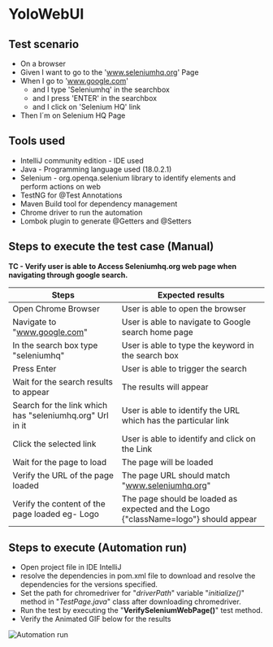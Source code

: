 # YoloWebUI
## Test scenario
- On a browser
- Given I want to go to the 'www.seleniumhq.org' Page
- When I go to 'www.google.com'
	- and I type 'Seleniumhq' in the searchbox
	- and I press 'ENTER' in the searchbox
	- and I click on 'Selenium HQ' link
- Then I´m on Selenium HQ Page

## Tools used
- IntelliJ community edition - IDE used
- Java - Programming language used (18.0.2.1)
- Selenium - org.openqa.selenium library to identify elements and perform actions on web
- TestNG for @Test Annotations
- Maven Build tool for dependency management
- Chrome driver to run the automation 
- Lombok plugin to generate @Getters and @Setters


## Steps to execute the test case (Manual)

**TC - Verify user is able to Access Seleniumhq.org web page when navigating through google search.**

| Steps | Expected results  |
| -------  | --- |
| Open Chrome Browser | User is able to open the browser |
| Navigate to "www.google.com" | User is able to navigate to Google search home page |
| In the search box type "seleniumhq" | User is able to type the keyword in the search box |
| Press Enter | User is able to trigger the search |
| Wait for the search results to appear | The results will appear |
| Search for the link which has "seleniumhq.org" Url in it | User is able to identify the URL which has the particular link |
| Click the selected link | User is able to identify and click on the Link |
| Wait for the page to load | The page will be loaded |
| Verify the URL of the page loaded | The page URL should match "www.seleniumhq.org" |
| Verify the content of the page loaded eg- Logo | The page should be loaded as expected and the Logo {"className=logo"} should appear  |

## Steps to execute (Automation run)
- Open project file in IDE IntelliJ
- resolve the dependencies in pom.xml file to download and resolve the dependencies for the versions specified.
- Set the path for chromedriver for "*driverPath*" variable "*initialize()*" method in "*TestPage.java*" class after downloading chromedriver.
- Run the test by executing the "**VerifySeleniumWebPage()**" test method.
- Verify the Animated GIF below for the results

![Automation run](https://user-images.githubusercontent.com/53547532/187036872-e9910202-569e-467e-ad35-ad4c507dfbd8.gif)

